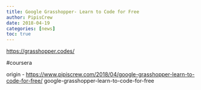 ```yaml
---
title: Google Grasshopper- Learn to Code for Free
author: PipisCrew
date: 2018-04-19
categories: [news]
toc: true
---
```


https://grasshopper.codes/

#coursera

origin - https://www.pipiscrew.com/2018/04/google-grasshopper-learn-to-code-for-free/ google-grasshopper-learn-to-code-for-free